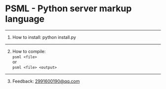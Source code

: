 # PSML - Python server markup language
---
1. How to install: python install.py
---
2. How to compile:<br>
<code>psml &lt;file&gt;</code><br>
or<br>
<code>psml &lt;file&gt; &lt;output&gt;</code>
---
3. Feedback: 2991600190@qq.com
